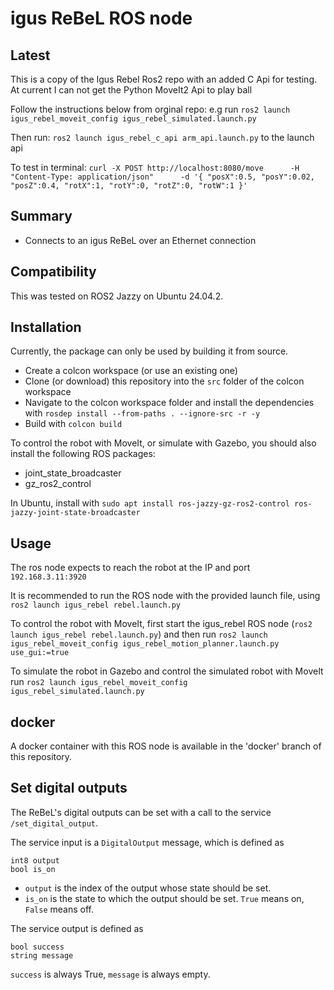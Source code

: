 # igus ReBeL ROS node #

## Latest ##

This is a copy of the Igus Rebel Ros2 repo with an added C Api for testing.  At current I can not get the Python MoveIt2 Api to play ball

Follow the instructions below from orginal repo: e.g run `ros2 launch igus_rebel_moveit_config igus_rebel_simulated.launch.py`

Then run: `ros2 launch igus_rebel_c_api arm_api.launch.py` to the launch api

To test in terminal: 
`curl -X POST http://localhost:8080/move      -H "Content-Type: application/json"      -d '{
       "posX":0.5, "posY":0.02, "posZ":0.4,
       "rotX":1, "rotY":0, "rotZ":0, "rotW":1
     }'`


## Summary ##

* Connects to an igus ReBeL over an Ethernet connection

## Compatibility ##

This was tested on ROS2 Jazzy on Ubuntu 24.04.2.

## Installation ##

Currently, the package can only be used by building it from source.

* Create a colcon workspace (or use an existing one)
* Clone (or download) this repository into the `src` folder of the colcon workspace
* Navigate to the colcon workspace folder and install the dependencies with `rosdep install --from-paths . --ignore-src -r -y`
* Build with `colcon build`

To control the robot with MoveIt, or simulate with Gazebo, you should also install the following ROS packages:

* joint_state_broadcaster 
* gz_ros2_control

In Ubuntu, install with `sudo apt install ros-jazzy-gz-ros2-control ros-jazzy-joint-state-broadcaster`

## Usage ##

The ros node expects to reach the robot at the IP and port `192.168.3.11:3920`

It is recommended to run the ROS node with the provided launch file, using `ros2 launch igus_rebel rebel.launch.py`

To control the robot with MoveIt, first start the igus_rebel ROS node (`ros2 launch igus_rebel rebel.launch.py`) and then run `ros2 launch igus_rebel_moveit_config igus_rebel_motion_planner.launch.py use_gui:=true`

To simulate the robot in Gazebo and control the simulated robot with MoveIt run `ros2 launch igus_rebel_moveit_config igus_rebel_simulated.launch.py`

## docker ##

A docker container with this ROS node is available in the 'docker' branch of this repository.

## Set digital outputs

The ReBeL's digital outputs can be set with a call to the service `/set_digital_output`. 

The service input is a `DigitalOutput` message, which is defined as
```
int8 output
bool is_on
```

- `output` is the index of the output whose state should be set.
- `is_on` is the state to which the output should be set. `True` means on, `False` means off.

The service output is defined as
```
bool success
string message
```
`success` is always True, `message` is always empty.
